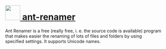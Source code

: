 # [<img src="https://cdn.rawgit.com/chocolatey/chocolatey-coreteampackages/edba4a5849ff756e767cba86641bea97ff5721fe/icons/ant-renamer.png" height="48" width="48" /> ant-renamer](https://chocolatey.org/packages/ant-renamer)

Ant Renamer is a free (really free, i. e. the source code is available) program that makes easier the renaming of lots of files and folders by using specified settings. It supports Unicode names.
